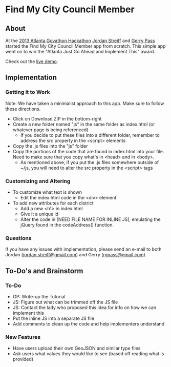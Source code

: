 # Find My City Council Member #
## About ##
At the [2013 Atlanta Govathon Hackathon](http://clatl.com/freshloaf/archives/2013/11/18/govathon-ii-civic-hackers-come-back-to-city-hall-for-more-techno-troubleshooting)
[Jordan Streiff](https://github.com/supertrill) and [Gerry Pass](https://github.com/rgpass) started the Find My City 
Council Member app from scratch. This simple app went on to win the "Atlanta Just Go Ahead and Implement This" award.

Check out the [live demo](http://www.jordanstreiff.com/atlanta-districts/).

## Implementation ##
### Getting it to Work ###
Note: We have taken a minimalist approach to this app. Make sure to follow these directions.
* Click on Download ZIP in the bottom-right
* Create a new folder named "js" in the same folder as index.html (or whatever page is being referenced)
  * If you decide to put these files into a different folder, remember to address the src property in the &#60;script&#62; elements
* Copy the .js files into the "js" folder
* Copy the portions of the code that are found in index.html into your file. Need to make sure that you copy what's in &#60;head&#62; and in &#60;body&#62;.
  * As mentioned above, if you put the .js files somewhere outside of ~/js, you will need to alter the src property in the &#60;script&#62; tags

### Customizing and Altering ###
* To customize what text is shown
  * Edit the index.html code in the &#60;div&#62; element.
* To add new attributes for each district
  * Add a new &#60;h1&#62; in index.html
  * Give it a unique id
  * Alter the code in [NEED FILE NAME FOR INLINE JS], emulating the jQuery found in the codeAddress() function. 

### Questions ###
If you have any issues with implementation, please send an e-mail to both Jordan (jordan.streiff@gmail.com) and Gerry 
(rgpass@gmail.com).

## To-Do's and Brainstorm ##
### To-Do ###
* GP: Write-up the Tutorial
* JS: Figure out what can be trimmed off the JS file
* JS: Contact the lady who proposed this idea for info on how we can implement this
* Put the inline JS into a separate JS file
* Add comments to clean up the code and help implementers understand

### New Features ###
* Have users upload their own GeoJSON and similar type files
* Ask users what values they would like to see (based off reading what is provided)
